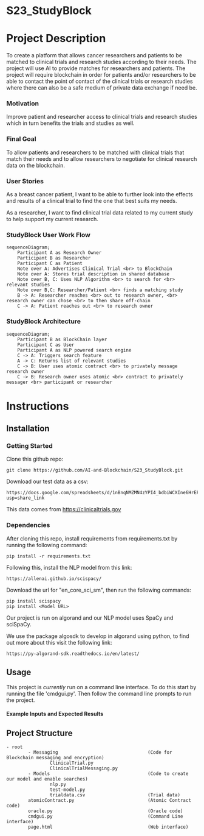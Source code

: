 # S23_StudyBlock
# Project Description 
To create a platform that allows cancer researchers and patients to be matched to clinical trials and research studies according to their needs. The project will use AI to provide matches for researchers and patients. The project will require blockchain in order for patients and/or researchers to be able to contact the point of contact of the clinical trials or research studies where there can also be a safe medium of private data exchange if need be.

### Motivation ###
Improve patient and researcher access to clinical trials and research studies which in turn benefits the trials and studies as well.

### Final Goal ###
To allow patients and researchers to be matched with clinical trials that match their needs and to allow researchers to negotiate for clinical research data on the blockchain.


### User Stories ###
As a breast cancer patient, I want to be able to further look into the effects and results of a clinical trial to find the one that best suits my needs. 

As a researcher, I want to find clinical trial data related to my current study to help support my current research.

### StudyBlock User Work Flow ###
```mermaid
sequenceDiagram;
    Participant A as Research Owner
    Participant B as Researcher
    Participant C as Patient
    Note over A: Advertises Clinical Trial <br> to BlockChain
    Note over A: Stores trial description in shared database
    Note over B, C: Uses NLP Algorithm <br> to search for <br> relevant studies
    Note over B,C: Researcher/Patient <br> finds a matching study
    B -> A: Researcher reaches <br> out to research owner, <br> research owner can chose <br> to then share off-chain
    C -> A: Patient reaches out <br> to research owner
```

### StudyBlock Architecture ###
```mermaid
sequenceDiagram;
    Participant B as BlockChain layer
    Participant C as User
    Participant A as NLP powered search engine
    C -> A: Triggers search feature
    A -> C: Returns list of relevant studies
    C -> B: User uses atomic contract <br> to privately message research owner
    C -> B: Research owner uses atomic <br> contract to privately messager <br> participant or researcher 
```

# Instructions

## Installation ##

### Getting Started ###

Clone this github repo:

``` 
git clone https://github.com/AI-and-Blockchain/S23_StudyBlock.git
```

Download our test data as a csv:

```
https://docs.google.com/spreadsheets/d/1nBnqNMZMN4zYPI4_bdbiWCXIne6HrEFAvWLzhznfYqU/edit?usp=share_link
```

This data comes from https://clinicaltrials.gov

### Dependencies ###

After cloning this repo, install requirements from requirements.txt by running the following command:

``` 
pip install -r requirements.txt
```

Following this, install the NLP model from this link:
```
https://allenai.github.io/scispacy/
```

Download the url for "en_core_sci_sm", then run the following commands:

```
pip install scispacy
pip install <Model URL>
```

Our project is run on algorand and our NLP model uses SpaCy and sciSpaCy. 

We use the package algosdk to develop in algorand using python, to find out more about this visit the following link:

```
https://py-algorand-sdk.readthedocs.io/en/latest/
```


## Usage ##

This project is *currently* run on a command line interface. To do this start by running the file 'cmdgui.py'. Then follow the command line prompts to run the project.

#### Example Inputs and Expected Results ####
 


## Project Structure ##
```
- root
        - Messaging                                 (Code for Blockchain messaging and encryption)
                ClinicalTrial.py
                ClinicalTrialMessaging.py  
        - Models                                    (Code to create our model and enable searches)
                nlp.py
                test-model.py
                trialdata.csv                       (Trial data)    
        atomicContract.py                           (Atomic Contract code)
        oracle.py                                   (Oracle code)
        cmdgui.py                                   (Command Line interface)
        page.html                                   (Web interface)

```

